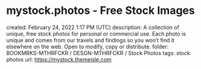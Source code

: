 # mystock.photos - Free Stock Images

created: February 24, 2022 1:17 PM (UTC)
description: A collection of unique, free stock photos for personal or commercial use. Each photo is unique and comes from our travels and findings so you won’t find it elsewhere on the web. Open to modify, copy or distribute.
folder: BOOKMRKS-MTHRFCKR / DESGN-MTHRFCKR / Stock Photos
tags: stock photos
url: https://mystock.themeisle.com